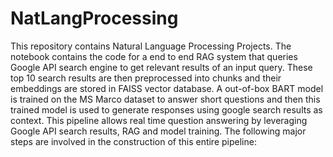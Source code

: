 # NatLangProcessing
This repository contains Natural Language Processing Projects.
The notebook contains the code for a end to end RAG system that queries Google API search engine to get relevant results of an input query. These top 10 search results are then 
preprocessed into chunks and their embeddings are stored in FAISS vector database. A out-of-box BART model is trained on the MS Marco dataset to answer short questions and then this trained model is used to generate responses using google search results as context. This pipeline allows real time question answering by leveraging Google API search results, RAG and model training. The following major steps are involved in the construction of this entire pipeline:

